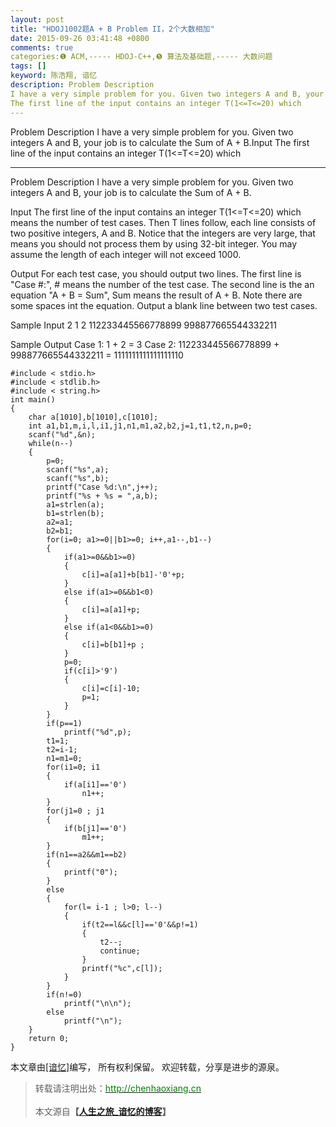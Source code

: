```yaml
---
layout: post
title: "HDOJ1002题A + B Problem II，2个大数相加"
date: 2015-09-26 03:41:48 +0800
comments: true
categories:❶ ACM,----- HDOJ-C++,❺ 算法及基础题,----- 大数问题
tags: []
keyword: 陈浩翔, 谙忆
description: Problem Description 
I have a very simple problem for you. Given two integers A and B, your job is to calculate the Sum of A + B.Input 
The first line of the input contains an integer T(1<=T<=20) which 
---
```



Problem Description 
I have a very simple problem for you. Given two integers A and B, your job is to calculate the Sum of A + B.Input 
The first line of the input contains an integer T(1<=T<=20) which
<!-- more -->
----------

Problem Description
I have a very simple problem for you. Given two integers A and B, your job is to calculate the Sum of A + B.

Input
The first line of the input contains an integer T(1<=T<=20) which means the number of test cases. Then T lines follow, each line consists of two positive integers, A and B. Notice that the integers are very large, that means you should not process them by using 32-bit integer. You may assume the length of each integer will not exceed 1000.

Output
For each test case, you should output two lines. The first line is "Case #:", # means the number of the test case. The second line is the an equation "A + B = Sum", Sum means the result of A + B. Note there are some spaces int the equation. Output a blank line between two test cases.

Sample Input
2 1 2 112233445566778899 998877665544332211

Sample Output
Case 1: 1 + 2 = 3 Case 2: 112233445566778899 + 998877665544332211 = 1111111111111111110

```
#include < stdio.h>
#include < stdlib.h>
#include < string.h>
int main()
{
    char a[1010],b[1010],c[1010];
    int a1,b1,m,i,l,i1,j1,n1,m1,a2,b2,j=1,t1,t2,n,p=0;
    scanf("%d",&n);
    while(n--)
    {
        p=0;
        scanf("%s",a);
        scanf("%s",b);
        printf("Case %d:\n",j++);
        printf("%s + %s = ",a,b);
        a1=strlen(a);
        b1=strlen(b);
        a2=a1;
        b2=b1;
        for(i=0; a1>=0||b1>=0; i++,a1--,b1--)
        {
            if(a1>=0&&b1>=0)
            {
                c[i]=a[a1]+b[b1]-'0'+p;
            }
            else if(a1>=0&&b1<0)
            {
                c[i]=a[a1]+p;
            }
            else if(a1<0&&b1>=0)
            {
                c[i]=b[b1]+p ;
            }
            p=0;
            if(c[i]>'9')
            {
                c[i]=c[i]-10;
                p=1;
            }
        }
        if(p==1)
            printf("%d",p);
        t1=1;
        t2=i-1;
        n1=m1=0;
        for(i1=0; i1
        {
            if(a[i1]=='0')
                n1++;
        }
        for(j1=0 ; j1
        {
            if(b[j1]=='0')
                m1++;
        }
        if(n1==a2&&m1==b2)
        {
            printf("0");
        }
        else
        {
            for(l= i-1 ; l>0; l--)
            {
                if(t2==l&&c[l]=='0'&&p!=1)
                {
                    t2--;
                    continue;
                }
                printf("%c",c[l]);
            }
        }
        if(n!=0)
            printf("\n\n");
        else
            printf("\n");
    }
    return 0;
}
```

本文章由<a href="http://chenhaoxiang.cn/">[谙忆]</a>编写， 所有权利保留。 
欢迎转载，分享是进步的源泉。
<blockquote cite='陈浩翔'>
<p background-color='#D3D3D3'>转载请注明出处：<a href='http://chenhaoxiang.cn'><font color="green">http://chenhaoxiang.cn</font></a><br><br>
本文源自<strong>【<a href='http://chenhaoxiang.cn' target='_blank'>人生之旅_谙忆的博客</a>】</strong></p>
</blockquote>
